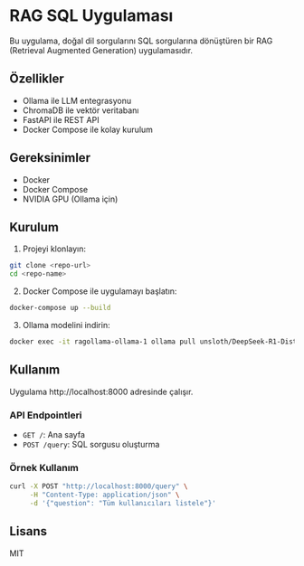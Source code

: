 # RAG SQL Uygulaması

Bu uygulama, doğal dil sorgularını SQL sorgularına dönüştüren bir RAG (Retrieval Augmented Generation) uygulamasıdır.

## Özellikler

- Ollama ile LLM entegrasyonu
- ChromaDB ile vektör veritabanı
- FastAPI ile REST API
- Docker Compose ile kolay kurulum

## Gereksinimler

- Docker
- Docker Compose
- NVIDIA GPU (Ollama için)

## Kurulum

1. Projeyi klonlayın:
```bash
git clone <repo-url>
cd <repo-name>
```

2. Docker Compose ile uygulamayı başlatın:
```bash
docker-compose up --build
```

3. Ollama modelini indirin:
```bash
docker exec -it ragollama-ollama-1 ollama pull unsloth/DeepSeek-R1-Distill-Qwen-14B-unsloth-bnb-4bit
```

## Kullanım

Uygulama http://localhost:8000 adresinde çalışır.

### API Endpointleri

- `GET /`: Ana sayfa
- `POST /query`: SQL sorgusu oluşturma

### Örnek Kullanım

```bash
curl -X POST "http://localhost:8000/query" \
     -H "Content-Type: application/json" \
     -d '{"question": "Tüm kullanıcıları listele"}'
```

## Lisans

MIT 